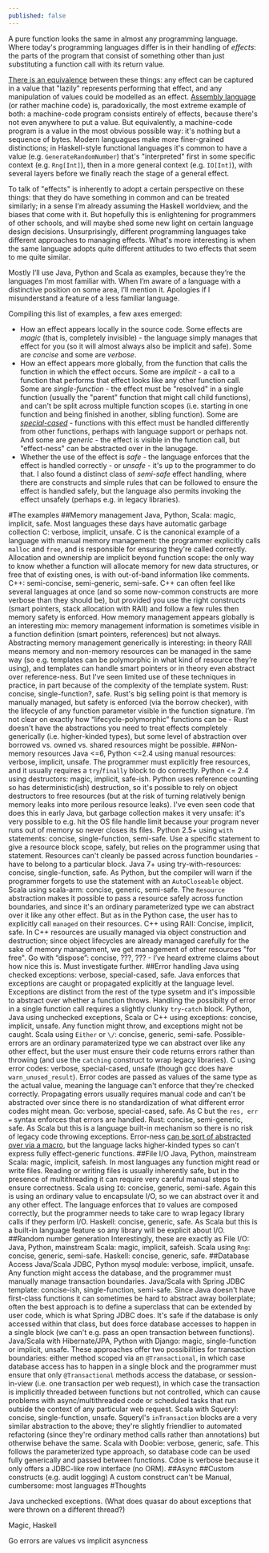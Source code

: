 ```yaml
---
published: false
---
```


A pure function looks the same in almost any programming language. Where today's programming languages differ is in their handling of *effects*: the parts of the program that consist of something other than just substituting a function call with its return value.

[There is an equivalence](http://conal.net/blog/posts/the-c-language-is-purely-functional) between these things: any effect can be captured in a value that "lazily" represents performing that effect, and any manipulation of values could be modelled as an effect. [Assembly language](http://wall.org/~lewis/2013/10/15/asm-monad.html) (or rather machine code) is, paradoxically, the most extreme example of both: a machine-code program consists entirely of effects, because there's not even anywhere to put a value. But equivalently, a machine-code program is a value in the most obvious possible way: it's nothing but a sequence of bytes. Modern languagues make more finer-grained distinctions; in Haskell-style functional languages it's common to have a value (e.g. `GenerateRandomNumber`) that's "interpreted" first in some specific context (e.g. `Rng[Int]`), then in a more general context (e.g. `IO[Int]`), with several layers before we finally reach the stage of a general effect.

To talk of "effects" is inherently to adopt a certain perspective on these things: that they do have something in common and can be treated similarly; in a sense I'm already assuming the Haskell worldview, and the biases that come with it. But hopefully this is enlightening for programmers of other schools, and will maybe shed some new light on certain language design decisions. Unsurprisingly, different programming languages take different approaches to managing effects. What's more interesting is when the same language adopts quite different attitudes to two effects that seem to me quite similar.

Mostly I’ll use Java, Python and Scala as examples, because they’re the languages I’m most familiar with. When I’m aware of a language with a distinctive position on some area, I’ll mention it. Apologies if I misunderstand a feature of a less familiar language.

Compiling this list of examples, a few axes emerged:

 * How an effect appears locally in the source code. Some effects are *magic* (that is, completely invisible) - the language simply manages that effect for you (so it will almost always also be implicit and safe). Some are *concise* and some are *verbose*.
 * How an effect appears more globally, from the function that calls the function in which the effect occurs. Some are *implicit* - a call to a function that performs that effect looks like any other function call. Some are *single-function* - the effect must be "resolved" in a single function (usually the "parent" function that might call child functions), and can't be split across multiple function scopes (i.e. starting in one function and being finished in another, sibling function). Some are *[special-cased](http://journal.stuffwithstuff.com/2015/02/01/what-color-is-your-function/)* - functions with this effect must be handled differently from other functions, perhaps with language support or perhaps not. And some are *generic* - the effect is visible in the function call, but "effect-ness" can be abstracted over in the lanugage.
 * Whether the use of the effect is *safe* - the language enforces that the effect is handled correctly - or *unsafe* - it's up to the programmer to do that. I also found a distinct class of *semi-safe* effect handling, where there are constructs and simple rules that can be followed to ensure the effect is handled safely, but the language also permits invoking the effect unsafely (perhaps e.g. in legacy libraries).
 
#The examples
##Memory management
Java, Python, Scala: magic, implicit, safe. Most languages these days have automatic garbage collection
C: verbose, implicit, unsafe. C is the canonical example of a language with manual memory management: the programmer explicitly calls `malloc` and `free`, and is responsible for ensuring they're called correctly. Allocation and ownership are implicit beyond function scope: the only way to know whether a function will allocate memory for new data structures, or free that of existing ones, is with out-of-band information like comments.
C++: semi-concise, semi-generic, semi-safe. C++ can often feel like several languages at once (and so some now-common constructs are more verbose than they should be), but provided you use the right constructs (smart pointers, stack allocation with RAII) and follow a few rules then memory safety is enforced. How memory management appears globally is an interesting mix: memory management information is sometimes visible in a function definition (smart pointers, references) but not always. Abstracting memory management generically is interesting: in theory RAII means memory and non-memory resources can be managed in the same way (so e.g. templates can be polymorphic in what kind of resource they’re using), and templates can handle smart pointers or in theory even abstract over reference-ness. But I've seen limited use of these techniques in practice, in part because of the complexity of the template system.
Rust: concise, single-function?, safe. Rust's big selling point is that memory is manually managed, but safety is enforced (via the borrow checker), with the lifecycle of any function parameter visible in the function signature. I’m not clear on exactly how “lifecycle-polymorphic” functions can be - Rust doesn't have the abstractions you need to treat effects completely generically (i.e. higher-kinded types), but some level of abstraction over borrowed vs. owned vs. shared resources might be possible.
##Non-memory resources
Java <=6, Python <=2.4 using manual resources: verbose, implicit, unsafe. The programmer must explicitly free resources, and it usually requires a  `try`/`finally` block to do correctly.
Python <= 2.4 using destructors: magic, implicit, safe-ish. Python uses reference counting so has deterministic(ish) destruction, so it's possible to rely on object destructors to free resources (but at the risk of turning relatively benign memory leaks into more perilous resource leaks). I've even seen code that does this in early Java, but garbage collection makes it very unsafe: it's very possible to e.g. hit the OS file handle limit because your program never runs out of memory so never closes its files.
Python 2.5+ using `with` statements: concise, single-function, semi-safe. Use a specific statement to give a resource block scope, safely, but relies on the programmer using that statement. Resources can't cleanly be passed across function boundaries - have to belong to a particular block.
Java 7+ using try-with-resources: concise, single-function, safe. As Python, but the compiler will warn if the programmer forgets to use the statement with an `AutoCloseable` object.
Scala using scala-arm: concise, generic, semi-safe. The `Resource` abstraction makes it possible to pass a resource safely across function boundaries, and since it's an ordinary parameterized type we can abstract over it like any other effect. But as in the Python case, the user has to explicitly call `managed` on their resources.
C++ using RAII: Concise, implicit, safe. In C++ resources are usually managed via object construction and destruction; since object lifecycles are already managed carefully for the sake of memory management, we get management of other resources "for free".
Go with “dispose”: concise, ???, ??? - I’ve heard extreme claims about how nice this is. Must investigate further.
##Error handling
Java using checked exceptions: verbose, special-cased, safe. Java enforces that exceptions are caught or propagated explicitly at the language level. Exceptions are distinct from the rest of the type sysetm and it's impossible to abstract over whether a function throws. Handling the possibilty of error in a single function call requires a slightly clunky `try`-`catch` block.
Python, Java using unchecked exceptions, Scala or C++ using exceptions: concise, implicit, unsafe. Any function might throw, and exceptions might not be caught.
Scala using `Either` or `\/`: concise, generic, semi-safe. Possible-errors are an ordinary paramaterized type we can abstract over like any other effect, but the user must ensure their code returns errors rather than throwing (and use the `catching` construct to wrap legacy libraries).
C using error codes: verbose, special-cased, unsafe (though gcc does have  `warn_unused_result`). Error codes are passed as values of the same type as the actual value, meaning the language can't enforce that they're checked correctly. Propagating errors usually requires manual code and can't be abstracted over since there is no standardization of what different error codes might mean.
Go: verbose, special-cased, safe. As C but the `res, err =` syntax enforces that errors are handled.
Rust: concise, semi-generic, safe. As Scala but this is a language built-in mechanism so there is no risk of legacy code throwing exceptions. Error-ness [can be sort of abstracted over via a macro](http://lucumr.pocoo.org/2014/11/6/error-handling-in-rust/), but the language lacks higher-kinded types so can't express fully effect-generic functions.
##File I/O
Java, Python, mainstream Scala: magic, implicit, safeish. In most languages any function might read or write files. Reading or writing files is usually inherently safe, but in the presence of multithreading it can require very careful manual steps to ensure correctness.
Scala using `IO`: concise, generic, semi-safe. Again this is using an ordinary value to encapsulate I/O, so we can abstract over it and any other effect. The language enforces that `IO` values are composed correctly, but the programmer needs to take care to wrap legacy library calls if they perform I/O.
Haskell: concise, generic, safe. As Scala but this is a built-in language feature so any library will be explicit about I/O.
##Random number generation
Interestingly, these are exactly as File I/O:
Java, Python, mainstream Scala: magic, implicit, safeish.
Scala using `Rng`: concise, generic, semi-safe.
Haskell: concise, generic, safe.
##Database Access
Java/Scala JDBC, Python mysql module: verbose, implicit, unsafe. Any function might access the database, and the programmer must manually manage transaction boundaries.
Java/Scala with Spring JDBC template: concise-ish, single-function, semi-safe. Since Java doesn't have first-class functions it can sometimes be hard to abstract away boilerplate; often the best approach is to define a superclass that can be extended by user code, which is what Spring JDBC does. It's safe if the database is only accessed within that class, but does force database accesses to happen in a single block (we can't e.g. pass an open transaction between functions).
Java/Scala with Hibernate/JPA, Python with Django: magic, single-function or implicit, unsafe. These approaches offer two possibilities for transaction boundaries: either method scoped via an `@Transactional`, in which case database access has to happen in a single block and the programmer must ensure that only `@Transactional` methods access the database, or session-in-view (i.e. one transaction per web request), in which case the transaction is implicitly threaded between functions but not controlled, which can cause problems with async/multithreaded code or scheduled tasks that run outside the context of any particular web request.
Scala with Squeryl: concise, single-function, unsafe. Squeryl's `inTransaction` blocks are a very similar abstraction to the above; they're slightly friendlier to automated refactoring (since they're ordinary method calls rather than annotations) but otherwise behave the same.
Scala with Doobie: verbose, generic, safe. This follows the parameterized type approach, so database code can be used fully generically and passed between functions. Cdoe is verbose because it only offers a JDBC-like row interface (no ORM).
##Async
##Custom constructs (e.g. audit logging)
A custom construct can't be
Manual, cumbersome: most languages
#Thoughts

Java unchecked exceptions. (What does quasar do about exceptions that were thrown on a different thread?)

Magic, Haskell

Go errors are values vs implicit asyncness